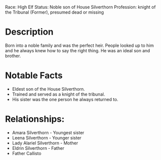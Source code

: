 Race: High Elf
Status: Noble son of House Silverthorn
Profession: knight of the Tribunal (Former), presumed dead or missing
# Description
Born into a noble family and was the perfect heir. People looked up to him and he always knew how to say the right thing. He was an ideal son and brother.

# Notable Facts
- Eldest son of the House Silverthorn.
- Trained and served as a knight of the tribunal.
- His sister was the one person he always returned to.

# Relationships:

- Amara Silverthorn - Youngest sister
- Leena Silverthorn - Younger sister
- Lady Alariel Silverthorn - Mother
- Eldrin Silverthorn - Father
- Father Callisto